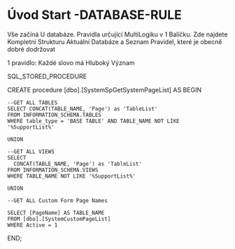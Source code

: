﻿# Úvod   Start -DATABASE-RULE  

Vše začíná U databáze. 
Pravidla určující MultiLogiku v 1 Balíčku.
Zde najdete Kompletní Strukturu Aktuální Databáze
a Seznam Pravidel, které je obecně dobré dodržovat

1 pravidlo: Každé slovo má Hluboký Význam

SQL_STORED_PROCEDURE





CREATE procedure [dbo].[SystemSpGetSystemPageList]
AS
BEGIN 

	--GET ALL TABLES
	SELECT CONCAT(TABLE_NAME, 'Page') as 'TableList'
	FROM INFORMATION_SCHEMA.TABLES
	WHERE table_type = 'BASE TABLE' AND TABLE_NAME NOT LIKE '%SupportList%'

	UNION 

	--GET ALL VIEWS
	SELECT 
	  CONCAT(TABLE_NAME, 'Page') as 'TableList'
	FROM INFORMATION_SCHEMA.VIEWS
	WHERE TABLE_NAME NOT LIKE '%SupportList%'

	UNION 

	--GET ALL Custom Form Page Names

	SELECT [PageName] AS TABLE_NAME
	FROM [dbo].[SystemCustomPageList]
	WHERE Active = 1

END;

